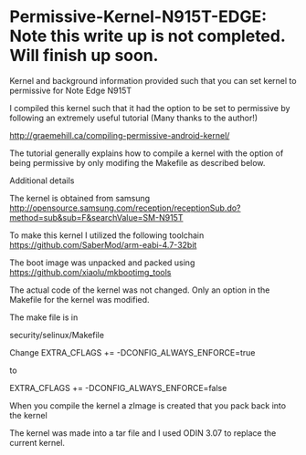 # Permissive-Kernel-N915T-EDGE:  Note this write up is not completed. Will finish up soon. 
Kernel and background information provided such that you can set kernel to permissive for Note Edge N915T

I compiled this kernel such that it had the option to be set to permissive by following an extremely useful tutorial (Many thanks to the author!)

http://graemehill.ca/compiling-permissive-android-kernel/

The tutorial generally explains how to compile a kernel with the option of being permissive by only modifing the Makefile as described below. 

Additional details

The kernel is obtained from samsung
http://opensource.samsung.com/reception/receptionSub.do?method=sub&sub=F&searchValue=SM-N915T


To make this kernel I utilized the following toolchain
https://github.com/SaberMod/arm-eabi-4.7-32bit

The boot image was unpacked and packed using
https://github.com/xiaolu/mkbootimg_tools

The actual code of the kernel was not changed. Only an option in the Makefile for the kernel was modified.

The make file is in

security/selinux/Makefile

Change
EXTRA_CFLAGS += -DCONFIG_ALWAYS_ENFORCE=true

to 

EXTRA_CFLAGS += -DCONFIG_ALWAYS_ENFORCE=false

When you compile the kernel a zImage is created that you pack back into the kernel


The kernel was made into a tar file and I used ODIN 3.07 to replace the current kernel.
